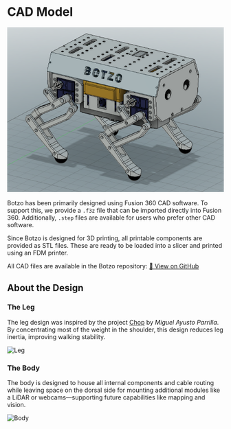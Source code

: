 # CAD Model

![Botzo CAD Model](../../assets/botzo_new_final_design.png)

Botzo has been primarily designed using Fusion 360 CAD software. To support this,
we provide a `.f3z` file that can be imported directly into Fusion 360. Additionally,
`.step` files are available for users who prefer other CAD software.

Since Botzo is designed for 3D printing, all printable components are provided as
STL files. These are ready to be loaded into a slicer and printed using an FDM
printer.

All CAD files are available in the Botzo repository: [📁 View on GitHub](https://github.com/IERoboticsAILab/botzo/tree/main/CAD_files/designs)

## About the Design

### The Leg

The leg design was inspired by the project [Chop](https://hackaday.io/project/171456-diy-hobby-servos-quadruped-robot/details)
by _Miguel Ayusto Parrilla_. By concentrating most of the weight in the shoulder,
this design reduces leg inertia, improving walking stability.

![Leg](../../assets/gifs/FULL_LEG.gif)

### The Body

The body is designed to house all internal components and cable routing while
leaving space on the dorsal side for mounting additional modules like a LiDAR or
webcams—supporting future capabilities like mapping and vision.

![Body](../../assets/gifs/animation_new_final_body.gif)
